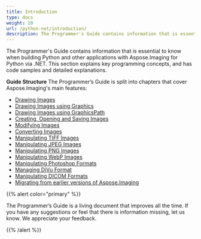 ```yaml
---
title: Introduction
type: docs
weight: 10
url: /python-net/introduction/
description: The Programmer's Guide contains information that is essential to know when using the Python Image Processing and Manipulation Library API in Python applications.
---
```


The Programmer's Guide contains information that is essential to know when building Python and other applications with Aspose.Imaging for Python via .NET. This section explains key programming concepts, and has code samples and detailed explanations.

**Guide Structure**
The Programmer’s Guide is split into chapters that cover Aspose.Imaging's main features:

- [Drawing Images](../drawing-images/)
- [Drawing Images using Graphics](../drawing-images/)
- [Drawing Images using GraphicsPath](../drawing-images-using-graphics/)
- [Creating, Opening and Saving Images](../creating-opening-and-saving-images/)
- [Modifying Images](../modifying-images/)
- [Converting Images](../converting-images/)
- [Manipulating TIFF Images](../manipulating-tiff-images/)
- [Manipulating JPEG Images](../manipulating-jpeg-images/)
- [Manipulating PNG Images](../manipulating-png-images/)
- [Manipulating WebP Images](../manipulating-webp-images/)
- [Manipulating Photoshop Formats](../manipulating-photoshop-formats/)
- [Managing DjVu Format](../manipulating-djvu-formats/)
- [Manipulating DICOM Formats](../manipulating-dicom-formats/)
- [Migrating from earlier versions of Aspose.Imaging](../manipulating-metafiles/)

{{% alert color="primary" %}} 

The Programmer’s Guide is a living document that improves all the time. If you have any suggestions or feel that there is information missing, let us know. We appreciate your feedback.

{{% /alert %}}
